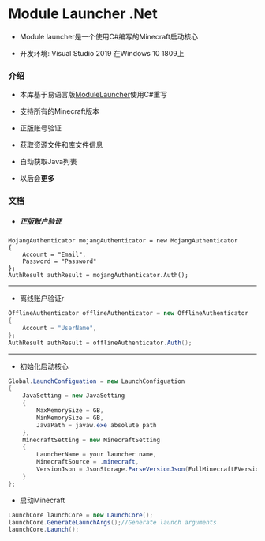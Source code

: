 # Module Launcher .Net

+ Module launcher是一个使用C#编写的Minecraft启动核心

+ 开发环境: Visual Studio 2019 在Windows 10 1809上

### 介绍

+ 本库基于易语言版[ModuleLauncher](https://www.mcbbs.net/thread-815868-1-1.html)使用C#重写

+ 支持所有的Minecraft版本
+ 正版账号验证
+ 获取资源文件和库文件信息
+ 自动获取Java列表
+ 以后会**更多**

### 文档

+ ##### 正版账户验证

```
MojangAuthenticator mojangAuthenticator = new MojangAuthenticator
{
	Account = "Email",
	Password = "Password"
};
AuthResult authResult = mojangAuthenticator.Auth();
```

---

+ 离线账户验证r

```c#
OfflineAuthenticator offlineAuthenticator = new OfflineAuthenticator
{
	Account = "UserName",
};
AuthResult authResult = offlineAuthenticator.Auth();
```

---

+ 初始化启动核心

```c#
Global.LaunchConfiguation = new LaunchConfiguation
{
	JavaSetting = new JavaSetting
    {
     	MaxMemorySize = GB,
        MinMemorySize = GB,
        JavaPath = javaw.exe absolute path
    },
    MinecraftSetting = new MinecraftSetting
    {
    	LauncherName = your launcher name,
        MinecraftSource = .minecraft,
        VersionJson = JsonStorage.ParseVersionJson(FullMinecraftPVersionPath)
    }
};
```

+ 启动Minecraft

```C#
LaunchCore launchCore = new LaunchCore();
launchCore.GenerateLaunchArgs();//Generate launch arguments
launchCore.Launch();
```

